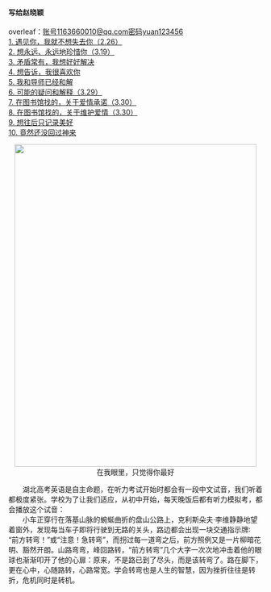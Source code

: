 #### 写给赵晓颖  
overleaf：账号1163660010@qq.com密码yuan123456  
[1. 遇见你，我就不想失去你（2.26）](1.md)  
[2. 想永远、永远地珍惜你（3.19）](2.md)  
[3. 矛盾常有，我想好好解决](5.md)  
[4. 想告诉，我很喜欢你](3.md)  
[5. 我和导师已经和解](6.md)  
[6. 可能的疑问和解释（3.29）](7.md)  
[7. 在图书馆找的，关于爱情承诺（3.30）](8.md)  
[8. 在图书馆找的，关于维护爱情（3.30）](9.md)  
[9. 想往后只记录美好](4.md)  
[10. 竟然还没回过神来](10.md)  

<div style="text-align:center"><img src="https://pic2.zhimg.com/80/v2-95b000694b20445686dc488c8f27d0fd_720w.jpg" width = "480" height = "640" align=center/></div>
<center>在我眼里，只觉得你最好</center>

&emsp;&emsp;湖北高考英语是自主命题，在听力考试开始时都会有一段中文试音，我们听着都极度紧张。学校为了让我们适应，从初中开始，每天晚饭后都有听力模拟考，都会播放这个试音：  
&emsp;&emsp;小车正穿行在落基山脉的蜿蜒曲折的盘山公路上，克利斯朵夫·李维静静地望着窗外，发现每当车子即将行驶到无路的关头，路边都会出现一块交通指示牌∶
“前方转弯！”或“注意！急转弯”，而拐过每一道弯之后，前方照例又是一片柳暗花明、豁然开朗。山路弯弯，峰回路转，“前方转弯”几个大字一次次地冲击着他的眼球也渐渐叩开了他的心扉：原来，不是路已到了尽头，而是该转弯了。路在脚下，更在心中，心随路转，心路常宽。学会转弯也是人生的智慧，因为挫折往往是转折，危机同时是转机。
